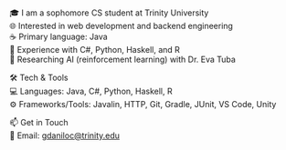 🎓 I am a sophomore CS student at Trinity University  
🌐 Interested in web development and backend engineering  
☕ Primary language: Java  
🔄 Experience with C#, Python, Haskell, and R  
🤖 Researching AI (reinforcement learning) with Dr. Eva Tuba  

🛠 Tech & Tools  
💻 Languages: Java, C#, Python, Haskell, R  
⚙️ Frameworks/Tools: Javalin, HTTP, Git, Gradle, JUnit, VS Code, Unity  

📫 Get in Touch  
📧 Email: gdaniloc@trinity.edu  

<!---
GordeyMartin/GordeyMartin is a ✨ special ✨ repository because its `README.md` (this file) appears on your GitHub profile.
You can click the Preview link to take a look at your changes.
--->
